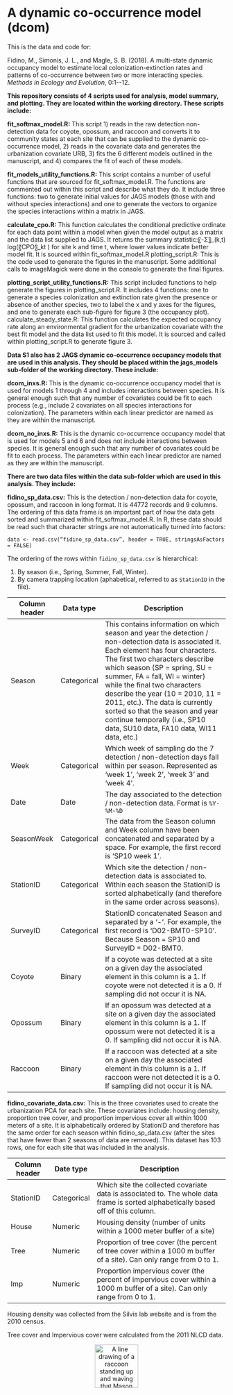 # A dynamic co-occurrence model (dcom)

This is the data and code for:

Fidino, M., Simonis, J. L., and Magle, S. B. (2018). A multi-state dynamic occupancy model to estimate local colonization-extinction rates and patterns of co-occurrence between two or more interacting species. *Methods in Ecology and Evolution*, 0:1--12.

**This repository consists of 4 scripts used for analysis, model summary, and plotting. They are located within the working directory. These scripts include:**

**fit_softmax_model.R:** This script  1) reads in the raw detection non-detection data for coyote, opossum, and raccoon and converts it to community states at each site that can be supplied to the dynamic co-occurrence model, 2) reads in the covariate data and generates the urbanization covariate URB, 3) fits the 6 different models outlined in the manuscript, and 4) compares the fit of each of these models.

**fit_models_utility_functions.R:** This script contains a number of useful functions that are sourced for fit_softmax_model.R. The functions are commented out within this script and describe what they do. It include three functions: two to generate initial values for JAGS models (those with and without species interactions) and one to generate the vectors to organize the species interactions within a matrix in JAGS.

**calculate_cpo.R:** This function calculates the conditional predictive ordinate for each data point within a model when given the model output as a matrix and the data list supplied to JAGS. It returns the summary statistic:〖-Σ〗_(k,t)  log⁡(〖CPO〗_kt ) for site k and time t, where lower values indicate better model fit. It is sourced within fit_softmax_model.R
plotting_script.R: This is the code used to generate the figures in the manuscript. Some additional calls to imageMagick were done in the console to generate the final figures.

**plotting_script_utility_functions.R:** This script included functions to help generate the figures in plotting_script.R. It includes 4 functions: one to generate a species colonization and extinction rate given the presence or absence of another species, two to label the x and y axes for the figures, and one to generate each sub-figure for figure 3 (the occupancy plot).
calculate_steady_state.R: This function calculates the expected occupancy rate along an environmental gradient for the urbanization covariate with the best fit model and the data list used to fit this model. It is sourced and called within plotting_script.R to generate figure 3.



**Data S1 also has 2 JAGS dynamic co-occurrence occupancy models that are used in this analysis. They should be placed within the jags_models sub-folder of the working directory. These include:**

**dcom_inxs.R:** This is the dynamic co-occurrence occupancy model that is used for models 1 through 4 and includes interactions between species. It is general enough such that any number of covariates could be fit to each process (e.g., include 2 covariates on all species interactions for colonization). The parameters within each linear predictor are named as they are within the manuscript. 

**dcom_no_inxs.R:** This is the dynamic co-occurrence occupancy model that is used for models 5 and 6 and does not include interactions between species. It is general enough such that any number of covariates could be fit to each process. The parameters within each linear predictor are named as they are within the manuscript. 

**There are two data files within the data sub-folder which are used in this analysis. They include:**

**fidino_sp_data.csv:** This is the detection / non-detection data for coyote, opossum, and raccoon in long format. It is 44772 records and 9 columns. The ordering of this data frame is an important part of how the data gets sorted and summarized within fit_softmax_model.R. In R, these data should be read such that character strings are not automatically turned into factors:

`data <- read.csv(“fidino_sp_data.csv”, header = TRUE, stringsAsFactors = FALSE)`

The ordering of the rows within `fidino_sp_data.csv` is hierarchical:

1. By season (i.e., Spring, Summer, Fall, Winter).
2. By camera trapping location (aphabetical, referred to as `StationID` in the file).

| Column header  | Data type  | Description  |
|---|---|---|
| Season  | Categorical  |This contains information on which season and year the detection / non-detection data is associated it. Each element has four characters. The first two characters describe which season (SP = spring, SU = summer, FA = fall, WI = winter) while the final two characters describe the year (10 = 2010, 11 = 2011, etc.). The data is currently sorted so that the season and year continue temporally (i.e., SP10 data, SU10 data, FA10 data, WI11  data, etc.)   |
|  Week | Categorical  | Which week of sampling do the 7 detection / non-detection days fall within per season. Represented as ‘week 1’, ‘week 2’, ‘week 3’ and ‘week 4’.  |
| Date  | Date  | The day associated to the detection / non-detection data. Format is `%Y-%M-%D`  |
| SeasonWeek | Categorical | The data from the Season column and Week column have been concatenated and separated by a space. For example, the first record is ‘SP10 week 1’. |
|StationID |Categorical  |Which site the detection / non-detection data is associated to. Within each season the StationID is sorted alphabetically (and therefore in the same order across seasons).  |
|SurveyID | Categorical | StationID concatenated Season and separated by a ‘-‘. For example, the first record is ‘D02-BMT0-SP10’. Because Season = SP10 and SurveyID = D02-BMT0.  |
|Coyote | Binary | If a coyote was detected at a site on a given day the associated element in this column is a 1. If coyote were not detected it is a 0. If sampling did not occur it is NA.  |
|  Opossum|Binary  |If an opossum was detected at a site on a given day the associated element in this column is a 1. If opossum were not detected it is a 0. If sampling did not occur it is NA.  |
|Raccoon | Binary | If a raccoon was detected at a site on a given day the associated element in this column is a 1. If raccoon were not detected it is a 0. If sampling did not occur it is NA.  |


**fidino_covariate_data.csv:** This is the three covariates used to create the urbanization PCA for each site. These covariates include: housing density, proportion tree cover, and proportion impervious cover all within 1000 meters of a site. It is alphabetically ordered by StationID and therefore has the same order for each season within fidino_sp_data.csv (after the sites that have fewer than 2 seasons of data are removed). This dataset has 103 rows, one for each site that was included in the analysis. 

| Column header | Date type  | Description  |
|---|---|---|
| StationID | Categorical | Which site the collected covariate data is associated to. The whole data frame is sorted alphabetically based off of this column.  |
| House  |  Numeric | Housing density (number of units within a 1000 meter buffer of a site)  |
| Tree  | Numeric   | Proportion of tree cover (the percent of tree cover within a 1000 m buffer of a site). Can only range from 0 to 1.  |
| Imp | Numeric | Proportion impervious cover (the percent of impervious cover within a 1000 m buffer of a site). Can only range from 0 to 1. |

Housing density was collected from the Silvis lab website and is from the 2010 census.

Tree cover and Impervious cover were calculated from the 2011 NLCD data.

<div align="center"><img width="100" height="auto" src="https://github.com/mfidino/CV/blob/master/Raccoon.pngg" alt="A line drawing of a raccoon standing up and waving that Mason made." /></div>
